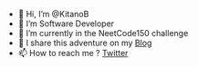 - 👋 Hi, I’m @KitanoB
- 👀 I’m Software Developer 
- 🌱 I’m currently in the NeetCode150 challenge
- 💞️ I share this adventure on my [Blog](https://kitanob.github.io/kitanoLab/)
- 📫 How to reach me ? [Twitter](https://twitter.com/kitanoB_Dev)
